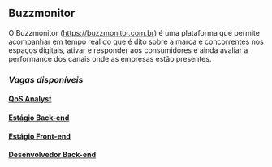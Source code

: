 ## Buzzmonitor
O Buzzmonitor (https://buzzmonitor.com.br) é uma plataforma que permite acompanhar em tempo real do que é dito sobre a marca e concorrentes nos espaços digitais, ativar e responder aos consumidores e ainda avaliar a performance dos canais onde as empresas estão presentes.

### _Vagas disponíveis_

#### [QoS Analyst](https://github.com/elifebr/buzz-hire/blob/master/qos-anayst.md)
#### [Estágio Back-end](https://github.com/elifebr/buzz-hire/blob/master/backend_intern.md)
#### [Estágio Front-end](https://github.com/elifebr/buzz-hire/blob/master/frontend_intern.md)
#### [Desenvolvedor Back-end](https://github.com/elifebr/buzz-hire/blob/master/java_backend_developer.md)
